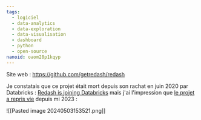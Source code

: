 ```yaml
---
tags:
  - logiciel
  - data-analytics
  - data-exploration
  - data-visualisation
  - dashboard
  - python
  - open-source
nanoid: oaom28p1kqyp
---
```

Site web : https://github.com/getredash/redash

Je constatais que ce projet était mort depuis son rachat en juin 2020 par Databricks : [Redash is joining Databricks](http://web.archive.org/web/20200717104636/https://blog.redash.io/redash-joins-databricks) mais j'ai l'impression que [le projet a repris vie](https://github.com/getredash/redash/graphs/contributors) depuis mi 2023 :

![[Pasted image 20240503153521.png]]
